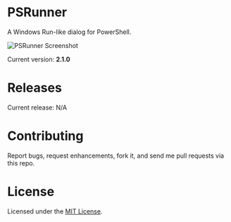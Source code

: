 # PSRunner
A Windows Run-like dialog for PowerShell.

![PSRunner Screenshot](https://raw.githubusercontent.com/qJake/PSRunner/master/Assets/PSRunner-Screenshot1.png)

Current version: **2.1.0**

# Releases

Current release: N/A

# Contributing

Report bugs, request enhancements, fork it, and send me pull requests via this repo.

# License

Licensed under the [MIT License](https://opensource.org/licenses/MIT).
